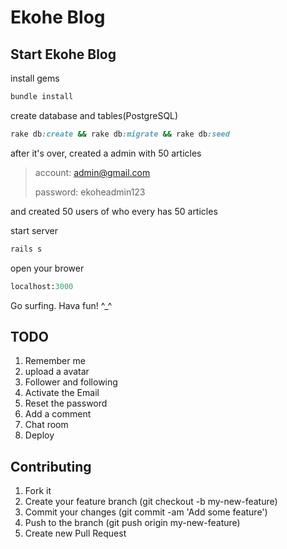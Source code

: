 
# Ekohe Blog

## Start Ekohe Blog

install gems

```ruby
bundle install
```

create database and tables(PostgreSQL)

```ruby
rake db:create && rake db:migrate && rake db:seed
```
after it's over, created a admin with 50 articles

> account: admin@gmail.com
> 
> password: ekoheadmin123

and created 50 users of who every has 50 articles

start server

```ruby
rails s
```

open your brower

```ruby
localhost:3000
```
Go surfing. Hava fun! ^_^

## TODO

1. Remember me
2. upload a avatar
3. Follower and following
4. Activate the Email
5. Reset the password
6. Add a comment
7. Chat room
8. Deploy

## Contributing
1. Fork it
2. Create your feature branch (git checkout -b my-new-feature)
3. Commit your changes (git commit -am 'Add some feature')
4. Push to the branch (git push origin my-new-feature)
5. Create new Pull Request
